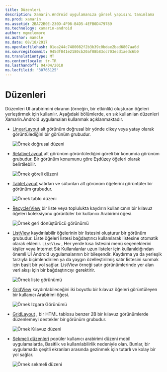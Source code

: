 ```yaml
---
title: Düzenleri
description: Xamarin.Android uygulamanıza görsel yapısını tanımlama
ms.prod: xamarin
ms.assetid: 2BA72B0E-230D-4F98-B4D5-4EFB0D479789
ms.technology: xamarin-android
author: mgmclemore
ms.author: mamcle
ms.date: 08/18/2017
ms.openlocfilehash: 01ea244c7480082f2b3b39c0bdae2bad6807aa6d
ms.sourcegitcommit: 945df041e2180cb20af08b83cc703ecd1aedc6b0
ms.translationtype: MT
ms.contentlocale: tr-TR
ms.lasthandoff: 04/04/2018
ms.locfileid: "30765125"
---
```

# <a name="layouts"></a>Düzenleri

Düzenleri UI arabirimini ekranın (örneğin, bir etkinlik) oluşturan öğeleri yerleştirmek için kullanılır. Aşağıdaki bölümlerde, en sık kullanılan düzenleri Xamarin.Android uygulamaları kullanmak açıklanmaktadır.

-   [LinearLayout](~/android/user-interface/layouts/linear-layout.md) alt görünüm doğrusal bir yönde dikey veya yatay olarak görüntülediğini bir görünüm grubudur.

    ![Örnek doğrusal düzeni](images/linear-layout.png)

-   [RelativeLayout](~/android/user-interface/layouts/relative-layout.md) alt görünüm görüntülediğini göreli bir konumda görünüm grubudur. Bir görünüm konumunu göre Eşdüzey öğeleri olarak belirtilebilir.

    ![Örnek göreli düzeni](images/relative-layout.png)

-   [TableLayout](~/android/user-interface/layouts/table-layout.md) satırları ve sütunları alt görünüm öğelerini görüntüler bir görünüm grubudur.

    ![Örnek tablo düzeni](images/table-layout.png)

-   [RecyclerView](~/android/user-interface/layouts/recycler-view/index.md) bir liste veya toplulukta kaydırın kullanıcının bir kılavuz öğeleri koleksiyonu görüntüler bir kullanıcı Arabirimi öğesi.

    ![Örnek geri dönüştürücü görünümü](images/recycler-view.png)

-   [ListView](~/android/user-interface/layouts/list-view/index.md) kaydırılabilir öğelerinin bir listesini oluşturur bir görünüm grubudur. Liste öğeleri listesi bağdaştırıcı kullanılarak listesine otomatik olarak eklenir. `ListView` , Her yerde kısa listesini menü seçeneklerini kişiler veya Internet Sık Kullanılanlar uzun listeler için kullanıldığından önemli UI Android uygulamalarının bir bileşendir. Kaydırma ya da yerleşik tarzıyla biçimlendirilen ya da yaygın özelleştirilmiş satır listesini sunmak için basit bir yol sağlar. ListView örneği satır görünümlerinde yer alan veri akışı için bir bağdaştırıcıyı gerektirir.

    ![Örnek liste görünümü](images/list-view.png)

-   [GridView](~/android/user-interface/layouts/grid-view.md) kaydırılabileceğini iki boyutlu bir kılavuz öğeleri görüntüleyen bir kullanıcı Arabirimi öğesi.

    ![Örnek Izgara Görünümü](images/grid-view.png)

-   [GridLayout](~/android/user-interface/layouts/grid-layout.md) , bir HTML tablosu benzer 2B bir kılavuz görünümlerde düzenlemeyi destekler bir görünüm grubudur.

    ![Örnek Kılavuz düzeni](images/grid-layout.png)

-   [Sekmeli düzenleri](~/android/user-interface/layouts/tab-layout/index.md) popüler kullanıcı arabirimi düzeni mobil uygulamalarda, Basitlik ve kullanılabilirlik nedeniyle olan. Bunlar, bir uygulamada çeşitli ekranları arasında gezinmek için tutarlı ve kolay bir yol sağlar.

    ![Örnek sekmeli düzeni](images/tabbed-layout.png)
 
